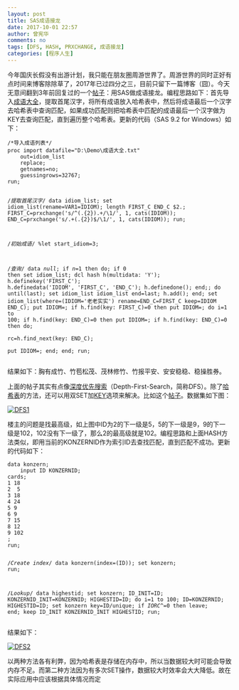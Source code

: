```yaml
---
layout: post
title: SAS成语接龙
date: 2017-10-01 22:57
author: 曾宪华
comments: no
tags: [DFS, HASH, PRXCHANGE, 成语接龙]
categories: [程序人生]
---
```

<p>今年国庆长假没有出游计划，我只能在朋友圈周游世界了。周游世界的同时正好有点时间来博客除除草了，2017年已过四分之三，目前只留下一篇博客（囧）。今天无意间翻到3年前回复过的一个<span style="text-decoration: none;"><a href="http://bbs.pinggu.org/thread-3204728-1-1.html" target="_blank">帖子</a></span>：用SAS做成语接龙。编程思路如下：首先导入<span style="text-decoration: none;"><a href="http://www.xianhuazeng.com/cn/images/2017/10/Idiom_list.zip">成语大全</a></span>，提取首尾汉字，将所有成语放入哈希表中，然后将成语最后一个汉字去哈希表中查询匹配，如果成功匹配则把哈希表中匹配的成语最后一个汉字做为KEY去查询匹配，直到遍历整个哈希表。更新的代码（SAS 9.2 for Windows）如下：</p><pre><code>/*导入成语列表*/
proc import datafile="D:\Demo\成语大全.txt"
    out=idiom_list
    replace;
    getnames=no;
    guessingrows=32767;
run;

/*提取首尾汉字*/
data idiom_list;
    set idiom_list(rename=VAR1=IDIOM);
    length FIRST_C END_C $2.;
    FIRST_C=prxchange('s/^(.{2}).+/\1/', 1, cats(IDIOM));
    END_C=prxchange('s/.+(.{2})$/\1/', 1, cats(IDIOM));
run;

/*初始成语*/
%let start_idiom=3;

/*查询*/
data _null_;
    if _n_=1 then do;
        if 0 then set idiom_list;
        dcl hash h(multidata: 'Y');
        h.definekey('FIRST_C');
        h.definedata('IDIOM', 'FIRST_C', 'END_C');
        h.definedone();
    end;;
    do until(last);
        set idiom_list idiom_list end=last;
        h.add();
    end;
    set idiom_list(where=(IDIOM='老老实实') rename=END_C=FIRST_C keep=IDIOM END_C);
    put IDIOM=;
    if h.find(key: FIRST_C)=0 then put IDIOM=;
    do i=1 to 100;
        if h.find(key: END_C)=0 then put IDIOM=;
        if h.find(key: END_C)=0 then do;            
            rc=h.find_next(key: END_C);         
            put IDIOM=;
        end;
    end;
run;
</code></pre>
<p>结果如下：胸有成竹、竹苞松茂、茂林修竹、竹报平安、安安稳稳、稳操胜券。</p>
<p>上面的帖子其实有点像<span style="text-decoration: none;"><a href="https://zh.wikipedia.org/wiki/深度优先搜索" target="_blank">深度优先搜索</a></span>（Depth-First-Search，简称DFS）。除了<span style="text-decoration: none;"><a href="https://zh.wikipedia.org/wiki/%E5%93%88%E5%B8%8C%E8%A1%A8" target="_blank">哈希表</a></span>的方法，还可以用双SET加<span style="text-decoration: none;"><a href="http://support.sas.com/documentation/cdl/en/lrdict/64316/HTML/default/viewer.htm#a000173782.htm" target="_blank">KEY</a></span>选项来解决。比如这个<span style="text-decoration: none;"><a href="http://www.mysas.net/forum/forum.php?mod=viewthread&tid=13154" target="_blank">帖子</a></span>。数据集如下图：</p>
<p><a href="http://www.xianhuazeng.com/cn/images/2017/10/DFS1.jpg"><img class="aligncenter size-full" src="http://www.xianhuazeng.com/cn/images/2017/10/DFS1.jpg" alt="DFS1" /></a></p>
<p>楼主的问题是找最高级，如上图中ID为2的下一级是5，5的下一级是9，9的下一级是102，102没有下一级了，那么2的最高级就是102。编程思路和上面HASH方法类似，即用当前的KONZERNID作为索引ID去查找匹配，直到匹配不成功。更新的代码如下：</p>
<pre><code>data konzern;
    input ID KONZERNID;
cards;
1 18
2  5
3 18
4 24
5 9
6 9
7 15
8 12
9 102
;
run;

/*Create index*/
data konzern(index=(ID));
    set konzern;
run;

/*Lookup*/
data highestid;
    set konzern;
    ID_INIT=ID;
    KONZERNID_INIT=KONZERNID;
    HIGHESTID=ID;
    do i=1 to 100;
        ID=KONZERNID;
        HIGHESTID=ID;
        set konzern key=ID/unique;
        if _IORC_^=0 then leave;
    end;
    keep ID_INIT KONZERNID_INIT HIGHESTID;
run;
</code></pre>   
<p>结果如下：</p>
<p><a href="http://www.xianhuazeng.com/cn/images/2017/10/DFS2.jpg"><img class="aligncenter size-full" src="http://www.xianhuazeng.com/cn/images/2017/10/DFS2.jpg" alt="DFS2" /></a></p>
<p>以两种方法各有利弊，因为哈希表是存储在内存中，所以当数据较大时可能会导致内存不足。而第二种方法因为有多次SET操作，数据较大时效率会大大降低。故在实际应用中应该根据具体情况而定</p>